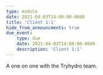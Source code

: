 ```yaml
---
type: module
date: 2021-04-03T14:00:00-0600
title: 'Client 1:1'
hide_from_announcments: true
due_event:
    type: due
    date: 2021-04-03T14:00:00-0600
    description: 'Client 1:1'
---
```

A one on one with the Tryhydro team.
